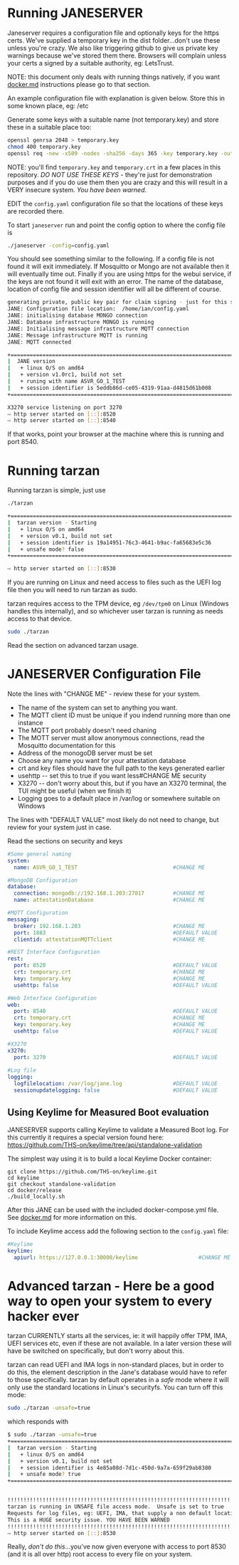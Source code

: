 # Running JANESERVER

Janeserver requires a configuration file and optionally keys for the https certs. We've supplied a temporary key in the dist folder...don't use these unless you're crazy. We also like triggering github to give us private key warnings because we've stored them there. Browsers will complain unless your certs a signed by a suitable authority, eg: LetsTrust.

NOTE: this document only deals with running things natively, if you want [docker.md](docker) instructions please go to that section.

An example configuration file with explanation is given below. Store this in some known place, eg: /etc

Generate some keys with a suitable name (not temporary.key) and store these in a suitable place too:

```bash
openssl genrsa 2048 > temporary.key
chmod 400 temporary.key 
openssl req -new -x509 -nodes -sha256 -days 365 -key temporary.key -out temporary.crt
```

NOTE: you'll find `temporary.key` and `temporary.crt` in a few places in this repository. *DO NOT USE THESE KEYS* - they're just for demonstration purposes and if you do use them then you are crazy and this will result in a VERY insecure system. *You have been warned*.

EDIT the `config.yaml` configuration file so that the locations of these keys are recorded there.

To start `janeserver` run and point the config option to where the config file is

```bash
./janeserver -config=config.yaml
```

You should see something similar to the following. If a config file is not found it will exit immediately. If Mosquitto or Mongo are not available then it will eventually time out. Finally if you are using https for the webui service, if the keys are not found it will exit with an error. The name of the database, location of config file and session identifier will all be different of course.

```bash
generating private, public key pair for claim signing - just for this session so no chance to verify later. THese keys MUST be external
JANE: Configuration file location:  /home/ian/config.yaml
JANE: initialising database MONGO connection
JANE: Database infrastructure MONGO is running
JANE: Initialising message infrastructure MQTT connection
JANE: Message infrastructure MQTT is running
JANE: MQTT connected

+========================================================================================
|  JANE version
|   + linux O/S on amd64
|   + version v1.0rc1, build not set
|   + runing with name ASVR_GO_1_TEST
|   + session identifier is 5eddb86d-ce05-4319-91aa-d4815d61b008
+========================================================================================

X3270 service listening on port 3270
⇨ http server started on [::]:8520
⇨ http server started on [::]:8540
```

If that works, point your browser at the machine where this is running and port 8540.


# Running tarzan

Running tarzan is simple, just use

```bash
./tarzan
```

```bash
+========================================================================================
|  tarzan version - Starting
|   + linux O/S on amd64
|   + version v0.1, build not set
|   + session identifier is 19a14951-76c3-4641-b9ac-fa65683e5c36
|   + unsafe mode? false
+========================================================================================

⇨ http server started on [::]:8530
```

If you are running on Linux and need access to files such as the UEFI log file then you will need to run tarzan as sudo.

tarzan requires access to the TPM device, eg `/dev/tpm0` on Linux (Windows handles this internally), and so whichever user tarzan is running as needs access to that device.

```bash
sudo ./tarzan
```

Read the section on advanced tarzan usage.

# JANESERVER Configuration File

Note the lines with "CHANGE ME" - review these for your system.

   * The name of the system can set to anything you want.
   * The MQTT client ID must be unique if you indend running more than one instance
   * The MQTT port probably doesn't need chaning
   * The MOTT server must allow anonymous connections, read the Mosquitto documentation for this
   * Address of the monogoDB server must be set
   * Choose any name you want for your attestation database
   * crt and key files should have the full path to the keys generated earlier
   * usehttp -- set this to true if you want less#CHANGE ME security
   * X3270 -- don't worry about this, but if you have an X3270 terminal, the TUI might be useful (when we finish it)
   * Logging goes to a default place in /var/log or somewhere suitable on Windows

The lines with "DEFAULT VALUE" most likely do not need to change, but review for your system just in case.

Read the sections on security and keys

```yaml
#Some general naming
system:
  name: ASVR_GO_1_TEST                              #CHANGE ME

#MongoDB Configuration
database:
  connection: mongodb://192.168.1.203:27017         #CHANGE ME
  name: attestationDatabase                         #CHANGE ME

#MQTT Configuration
messaging:
  broker: 192.168.1.203                             #CHANGE ME
  port: 1883                                        #DEFAULT VALUE
  clientid: attestationMQTTclient                   #CHANGE ME

#REST Interface Configuration
rest:
  port: 8520                                        #DEFAULT VALUE
  crt: temporary.crt                                #CHANGE ME
  key: temporary.key                                #CHANGE ME
  usehttp: false                                    #DEFAULT VALUE

#Web Interface Configuration
web:
  port: 8540                                        #DEFAULT VALUE
  crt: temporary.crt                                #CHANGE ME
  key: temporary.key                                #CHANGE ME
  usehttp: false                                    #DEFAULT VALUE

#X3270
x3270:
  port: 3270                                        #DEFAULT VALUE
  
#Log file
logging:
  logfilelocation: /var/log/jane.log                #DEFAULT VALUE
  sessionupdatelogging: false                       #DEFAULT VALUE
```

## Using Keylime for Measured Boot evaluation

JANESERVER supports calling Keylime to validate a Measured Boot log.  For this currently it requires a special version found here: https://github.com/THS-on/keylime/tree/api/standalone-validation

The simplest way using it is to build a local Keylime Docker container:
```
git clone https://github.com/THS-on/keylime.git
cd keylime
git checkout standalone-validation 
cd docker/release
./build_locally.sh
```
After this JANE can be used with the included docker-compose.yml file. See [docker.md](docker) for more information on this.

To include Keylime access add the following section to the `config.yaml` file:

```yaml
#Keylime
keylime:
  apiurl: https://127.0.0.1:30000/keylime                   #CHANGE ME
```

# Advanced tarzan - Here be a good way to open your system to every hacker ever

tarzan CURRENTLY starts all the services, ie: it will happily offer TPM, IMA, UEFI services etc, even if these are not available. In a later version these will have be switched on specifically, but don't worry about this.

tarzan can read UEFI and IMA logs in non-standard places, but in order to do this, the element description in the Jane's database would have to refer to those specifically. tarzan by default operates in a *safe* mode where it will only use the standard locations in Linux's securityfs. You can turn off this mode:

```bash
sudo ./tarzan -unsafe=true
```

which responds with

```bash
$ sudo ./tarzan -unsafe=true
+========================================================================================
|  tarzan version - Starting
|   + linux O/S on amd64
|   + version v0.1, build not set
|   + session identifier is 4e85a08d-7d1c-450d-9a7a-659f29ab8380
|   + unsafe mode? true
+========================================================================================


!!!!!!!!!!!!!!!!!!!!!!!!!!!!!!!!!!!!!!!!!!!!!!!!!!!!!!!!!!!!!!!!!!!!!!!!!!!!!!!!!!!!!!!
tarzan is running in UNSAFE file access mode.  Unsafe is set to true
Requests for log files, eg: UEFI, IMA, that supply a non default location will happily read that file
This is a HUGE security issue. YOU HAVE BEEN WARNED
!!!!!!!!!!!!!!!!!!!!!!!!!!!!!!!!!!!!!!!!!!!!!!!!!!!!!!!!!!!!!!!!!!!!!!!!!!!!!!!!!!!!!!!
⇨ http server started on [::]:8530
```

Really, *don't do this*...you've now given everyone with access to port 8530 (and it is all over http) root access to every file on your system.

